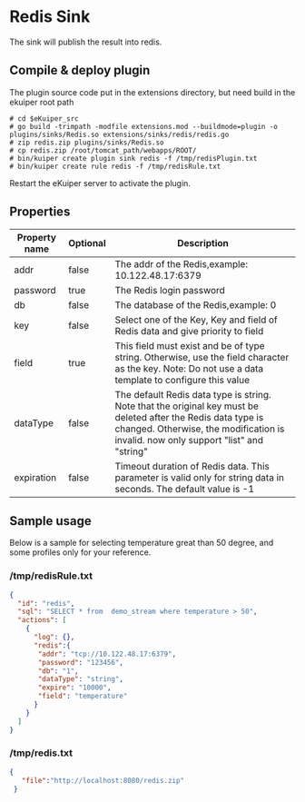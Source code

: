 # Redis Sink

The sink will publish the result into redis.

## Compile & deploy plugin
The plugin source code put in the extensions directory, but need build in the ekuiper root path
```shell
# cd $eKuiper_src
# go build -trimpath -modfile extensions.mod --buildmode=plugin -o plugins/sinks/Redis.so extensions/sinks/redis/redis.go
# zip redis.zip plugins/sinks/Redis.so
# cp redis.zip /root/tomcat_path/webapps/ROOT/
# bin/kuiper create plugin sink redis -f /tmp/redisPlugin.txt
# bin/kuiper create rule redis -f /tmp/redisRule.txt
```

Restart the eKuiper server to activate the plugin.

## Properties

| Property name | Optional | Description                                                  |
| ------------- | -------- | ------------------------------------------------------------ |
| addr          | false    | The addr of the Redis,example: 10.122.48.17:6379 |
| password      | true     | The Redis login password|
| db            | false    | The database of the Redis,example: 0 |
| key           | false    | Select one of the Key, Key and field of Redis data and give priority to field |
| field         | true     | This field must exist and be of type string. Otherwise, use the field character as the key. Note: Do not use a data template to configure this value |
| dataType      | false    | The default Redis data type is string. Note that the original key must be deleted after the Redis data type is changed. Otherwise, the modification is invalid. now only support "list" and "string" |
| expiration    | false    | Timeout duration of Redis data. This parameter is valid only for string data in seconds. The default value is -1 |
## Sample usage

Below is a sample for selecting temperature great than 50 degree, and some profiles only for your reference.

### /tmp/redisRule.txt
```json
{
  "id": "redis",
  "sql": "SELECT * from  demo_stream where temperature > 50",
  "actions": [
    {
      "log": {},
      "redis":{
       "addr": "tcp://10.122.48.17:6379",
       "password": "123456",
       "db": "1",
       "dataType": "string",
       "expire": "10000",
       "field": "temperature"
      }
    }
  ]
}
```
### /tmp/redis.txt
```json
{
   "file":"http://localhost:8080/redis.zip"
 }
```
